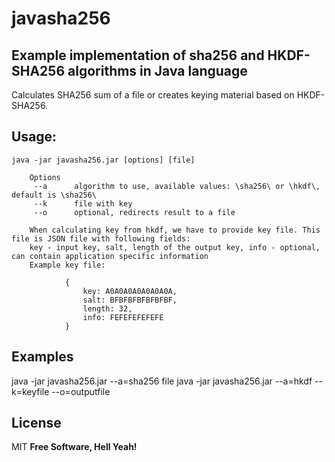 # javasha256
## Example implementation of sha256 and HKDF-SHA256 algorithms in Java language
Calculates SHA256 sum of a file or creates keying material based on HKDF-SHA256.

## Usage:
    java -jar javasha256.jar [options] [file]
        
        Options
         --a      algorithm to use, available values: \sha256\ or \hkdf\, default is \sha256\
         --k      file with key
         --o      optional, redirects result to a file
      
        When calculating key from hkdf, we have to provide key file. This file is JSON file with following fields: 
        key - input key, salt, length of the output key, info - optional, can contain application specific information
        Example key file:
        
                {
                    key: A0A0A0A0A0A0A0A,
                    salt: BFBFBFBFBFBFBF,
                    length: 32,
                    info: FEFEFEFEFEFE
                }

## Examples

java -jar javasha256.jar --a=sha256 file
java -jar javasha256.jar --a=hkdf --k=keyfile --o=outputfile
         
## License

MIT
**Free Software, Hell Yeah!**
